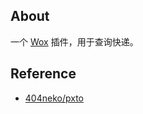 About
-----

一个 [Wox][wox] 插件，用于查询快递。


Reference
---------

- [404neko/pxto][pxto]



[wox]: https://github.com/qianlifeng/Wox
[pxto]: https://github.com/404neko/pxto